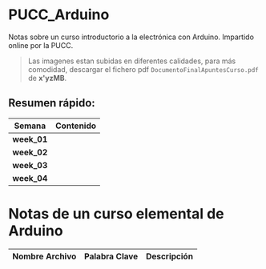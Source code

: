 # PUCC_Arduino
Notas sobre un curso introductorio a la electrónica con Arduino. Impartido online por la PUCC.

> Las imagenes estan subidas en diferentes calidades, para más comodidad, descargar el fichero pdf `DocumentoFinalApuntesCurso.pdf` de **x'yzMB**.

## Resumen rápido:
| Semana | Contenido |
|-------------|-------------------------------|
|**week_01**| |  
|**week_02**| |
|**week_03**| |
|**week_04**| |

# Notas de un curso elemental de Arduino
|Nombre Archivo| Palabra Clave | Descripción|
|--------------|---------------|------------|


